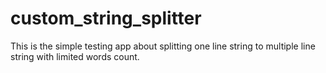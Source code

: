 # custom_string_splitter
This is the simple testing app about splitting one line string to multiple line string with limited words count.
